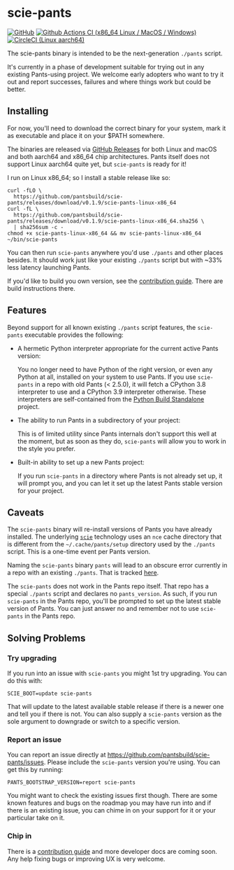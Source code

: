 # scie-pants

[![GitHub](https://img.shields.io/github/license/pantsbuild/scie-pants)](LICENSE)
[![Github Actions CI (x86_64 Linux / MacOS / Windows)](https://github.com/pantsbuild/scie-pants/actions/workflows/ci.yml/badge.svg)](https://github.com/pantsbuild/scie-pants/actions/workflows/ci.yml)
[![CircleCI (Linux aarch64)](https://circleci.com/gh/pantsbuild/scie-pants.svg?style=svg)](https://circleci.com/gh/pantsbuild/scie-pants)

The scie-pants binary is intended to be the next-generation `./pants` script.

It's currently in a phase of development suitable for trying out in any existing Pants-using
project. We welcome early adopters who want to try it out and report successes, failures and where
things work but could be better.

## Installing

For now, you'll need to download the correct binary for your system, mark it as executable and place
it on your $PATH somewhere.

The binaries are released via [GitHub Releases](https://github.com/pantsbuild/scie-pants/releases)
for both Linux and macOS and both aarch64 and x86_64 chip architectures. Pants itself does not
support Linux aarch64 quite yet, but `scie-pants` is ready for it!

I run on Linux x86_64; so I install a stable release like so:
```
curl -fLO \
  https://github.com/pantsbuild/scie-pants/releases/download/v0.1.9/scie-pants-linux-x86_64
curl -fL \
  https://github.com/pantsbuild/scie-pants/releases/download/v0.1.9/scie-pants-linux-x86_64.sha256 \
  | sha256sum -c -
chmod +x scie-pants-linux-x86_64 && mv scie-pants-linux-x86_64 ~/bin/scie-pants
```

You can then run `scie-pants` anywhere you'd use `./pants` and other places besides. It should work
just like your existing `./pants` script but with ~33% less latency launching Pants.

If you'd like to build you own version, see the [contribution guide](CONTRIBUTING.md). There are
build instructions there.

## Features

Beyond support for all known existing `./pants` script features, the `scie-pants` executable
provides the following:

+ A hermetic Python interpreter appropriate for the current active Pants version:

  You no longer need to have Python of the right version, or even any Python at all, installed on
  your system to use Pants. If you use `scie-pants` in a repo with old Pants (< 2.5.0), it will
  fetch a CPython 3.8 interpreter to use and a CPython 3.9 interpreter otherwise. These interpreters
  are self-contained from the [Python Build Standalone](
  https://python-build-standalone.readthedocs.io/en/latest/) project.

+ The ability to run Pants in a subdirectory of your project:

  This is of limited utility since Pants internals don't support this well at the moment, but as
  soon as they do, `scie-pants` will allow you to work in the style you prefer.

+ Built-in ability to set up a new Pants project:

  If you run `scie-pants` in a directory where Pants is not already set up, it will prompt you, and
  you can let it set up the latest Pants stable version for your project.

## Caveats

The `scie-pants` binary will re-install versions of Pants you have already installed. The underlying
[`scie`](https://github.com/a-scie/jump/blob/main/README.md) technology uses an `nce` cache
directory that is different from the `~/.cache/pants/setup` directory used by the `./pants` script.
This is a one-time event per Pants version.

Naming the `scie-pants` binary `pants` will lead to an obscure error currently in a repo with an
existing `./pants`. That is tracked [here](https://github.com/pantsbuild/scie-pants/issues/28).

The `scie-pants` does not work in the Pants repo itself. That repo has a special `./pants` script
and declares no `pants_version`. As such, if you run `scie-pants` in the Pants repo, you'll be
prompted to set up the latest stable version of Pants. You can just answer no and remember not to
use `scie-pants` in the Pants repo.

## Solving Problems

### Try upgrading

If you run into an issue with `scie-pants` you might 1st try upgrading. You can do this with:
```
SCIE_BOOT=update scie-pants
```

That will update to the latest available stable release if there is a newer one and tell you if
there is not. You can also supply a `scie-pants` version as the sole argument to downgrade or switch
to a specific version.

### Report an issue

You can report an issue directly at https://github.com/pantsbuild/scie-pants/issues. Please include
the `scie-pants` version you're using. You can get this by running:
```
PANTS_BOOTSTRAP_VERSION=report scie-pants
```

You might want to check the existing issues first though. There are some known features and bugs on
the roadmap you may have run into and if there is an existing issue, you can chime in on your
support for it or your particular take on it.

### Chip in

There is a [contribution guide](CONTRIBUTING.md) and more developer docs are coming soon. Any help
fixing bugs or improving UX is very welcome.
